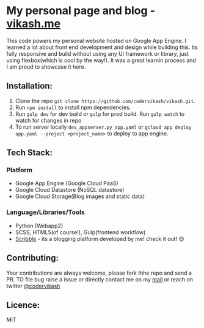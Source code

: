 # My personal page and blog - [vikash.me](http://vikash.me)
This code powers my personal website hosted on Google App Engine. I learned a lot about front end development and design while building this. Its fully responsive and build without using any UI framework or library, just using flexbox(which is cool by the way!). It was a great learnin process and I am proud to showcase it here.

## Installation:
1. Clone the repo `git clone https://github.com/codervikash/vikash.git`.
2. Run `npm install` to install npm dependencies.
3. Run `gulp dev` for dev build or `gulp` for prod build. Run `gulp watch` to watch for changes in repo
4. To run server locally `dev_appserver.py app.yaml` or `gcloud app deploy  app.yaml --project <project_name>` to deploy to app engine.

## Tech Stack:
### Platform
* Google App Engine (Google Cloud PaaS)
* Google Cloud Datastore (NoSQL datastore)
* Google Cloud Storage(Blog images and static data)

### Language/Libraries/Tools
* Python (Webapp2)
* SCSS, HTML5(of course!), Gulp(frontend workflow)
* [Scribble](https://github.com/codervikash/scribble) - its a blogging platform developed by me! check it out! :heart_eyes:

## Contributing:
Your contributions are always welcome, please fork thhe repo and send a PR. TO file bug raise a issue or directly contact me on my [mail](mailto:mailkumarvikash@gmail.com) or reach on twitter [@codervikash](https://twitter.com/codervikash)

## Licence:
MIT

